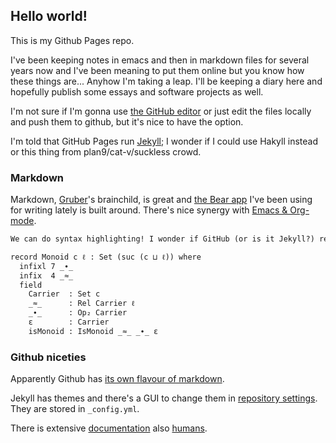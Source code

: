 ## Hello world!
This is my Github Pages repo. 

I've been keeping notes in emacs and then in markdown files for several years now and I've been meaning to put them online but you know how these things are... Anyhow I'm taking a leap. I'll be keeping a diary here and hopefully publish some essays and software projects as well.


I'm not sure if I'm gonna use [the GitHub editor](https://github.com/marchdown/marchdown.github.io/edit/master/index.md) or just edit the files locally and push them to github, but it's nice to have the option.

I'm told that GitHub Pages run [Jekyll](https://jekyllrb.com/); I wonder if I could use Hakyll instead or this thing from plan9/cat-v/suckless crowd.

### Markdown

Markdown, [Gruber](daringfireball.net)'s brainchild, is great and [the Bear app](http://www.bear-writer.com) I've been using for writing lately is built around. There's nice synergy with [Emacs & Org-mode](http://orgmode.org/worg/org-blog-wiki.html).

```markdown
We can do syntax highlighting! I wonder if GitHub (or is it Jekyll?) recognizes Agda and Idris?

record Monoid c ℓ : Set (suc (c ⊔ ℓ)) where
  infixl 7 _∙_
  infix  4 _≈_
  field
    Carrier  : Set c
    _≈_      : Rel Carrier ℓ
    _∙_      : Op₂ Carrier
    ε        : Carrier
    isMonoid : IsMonoid _≈_ _∙_ ε
```

### Github niceties
Apparently Github has [its own flavour of markdown](https://guides.github.com/features/mastering-markdown/).

Jekyll has themes and there's a GUI to change them in [repository settings](https://github.com/marchdown/marchdown.github.io/settings). They are stored in `_config.yml`.

There is extensive [documentation](https://help.github.com/categories/github-pages-basics/) also [humans](https://github.com/contact).
